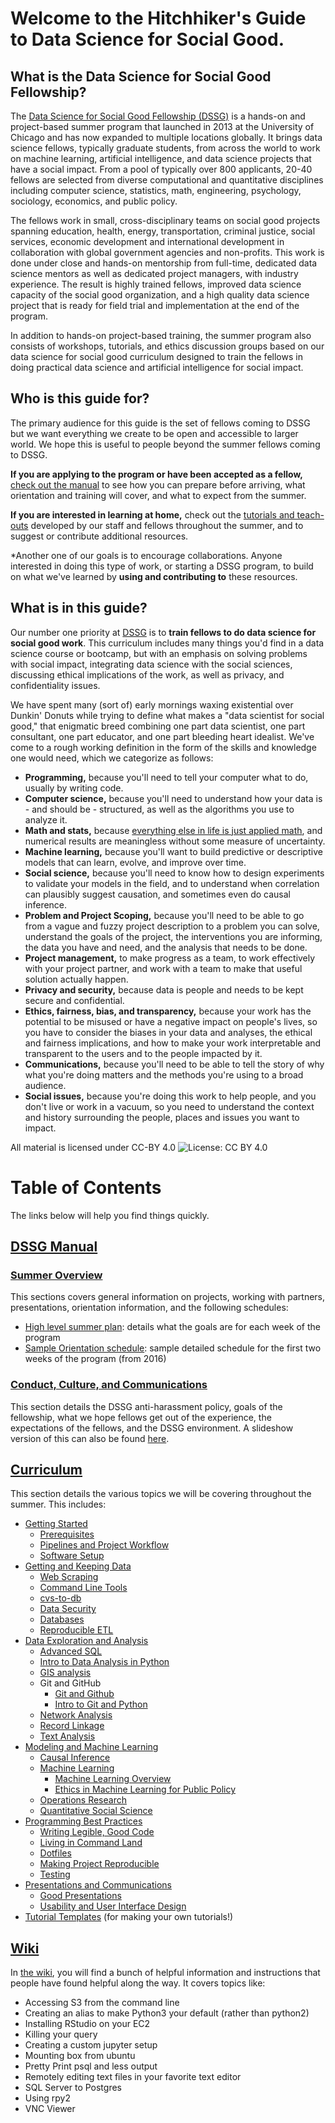 # Welcome to the Hitchhiker's Guide to Data Science for Social Good.

## What is the Data Science for Social Good Fellowship?

The [Data Science for Social Good Fellowship (DSSG)](http://dssg.uchicago.edu) is a hands-on and project-based summer program that launched in 2013 at the University of Chicago and has now expanded to multiple locations globally. It brings data science fellows, typically graduate students, from across the world to work on machine learning, artificial intelligence, and data science projects that have a social impact. From a pool of typically over 800 applicants, 20-40 fellows are selected from diverse computational and quantitative disciplines including computer science, statistics, math, engineering, psychology, sociology, economics, and public policy.

The fellows work in small, cross-disciplinary teams on social good projects spanning education, health, energy, transportation, criminal justice, social services, economic development and international development in collaboration with global government agencies and non-profits. This work is done under close and hands-on mentorship from full-time, dedicated data science mentors as well as dedicated project managers, with industry experience. The result is highly trained fellows, improved data science capacity of the social good organization, and a high quality data science project that is ready for field trial and implementation at the end of the program.

In addition to hands-on project-based training, the summer program also consists of workshops, tutorials, and ethics discussion groups based on our data science for social good curriculum designed to train the fellows in doing practical data science and artificial intelligence for social impact.

## Who is this guide for?

The primary audience for this guide is the set of fellows coming to DSSG but we want everything we create to be open and accessible to larger world. We hope this is useful to people beyond the summer fellows coming to DSSG.

**If you are applying to the program or have been accepted as a fellow,** [check out the manual](sources/dssg-manual/README.md) to see how you can prepare before arriving, what orientation and training will cover, and what to expect from the summer.

**If you are interested in learning at home,** check out the [tutorials and teach-outs](sources/curriculum/README.md) developed by our staff and fellows throughout the summer, and to suggest or contribute additional resources.

*Another one of our goals is to encourage collaborations. Anyone interested in doing this type of work, or starting a DSSG program, to build on what we've learned by **using and contributing to** these resources.

## What is in this guide?

Our number one priority at  [DSSG](http://dssg.uchicago.edu) is to **train fellows to do data science for social good work**. This curriculum includes many things you'd find in a data science course or bootcamp, but with an emphasis on solving problems with social impact, integrating data science with the social sciences, discussing ethical implications of the work, as well as privacy, and confidentiality issues.

We have spent many (sort of) early mornings waxing existential over Dunkin' Donuts while trying to define what makes a "data scientist for social good," that enigmatic breed combining one part data scientist, one part consultant, one part educator, and one part bleeding heart idealist. We've come to a rough working definition in the form of the skills and knowledge one would need, which we categorize as follows:
- **Programming,** because you'll need to tell your computer what to do, usually by writing code.
- **Computer science,** because you'll need to understand how your data is - and should be - structured, as well as the algorithms you use to analyze it.
- **Math and stats,** because [everything else in life is just applied math](https://xkcd.com/435/), and numerical results are meaningless without some measure of uncertainty.
- **Machine learning,** because you'll want to build predictive or descriptive models that can learn, evolve, and improve over time.
- **Social science,** because you'll need to know how to design experiments to validate your models in the field, and to understand when correlation can plausibly suggest causation, and sometimes even do causal inference.
- **Problem and Project Scoping,** because you'll need to be able to go from a vague and fuzzy project description to a problem you can solve, understand the goals of the project, the interventions you are informing, the data you have and need, and the analysis that needs to be done.
- **Project management,** to make progress as a team, to work effectively with your project partner, and work with a team to make that useful solution actually happen.
- **Privacy and security,** because data is people and needs to be kept secure and confidential.
- **Ethics, fairness, bias, and transparency,** because your work has the potential to be misused or have a negative impact on people's lives, so you have to consider the biases in your data and analyses, the ethical and fairness implications, and how to make your work interpretable and transparent to the users and to the people impacted by it.
- **Communications,** because you'll need to be able to tell the story of why what you're doing matters and the methods you're using to a broad audience.
- **Social issues,** because you're doing this work to help people, and you don't live or work in a vacuum, so you need to understand the context and history surrounding the people, places and issues you want to impact.

All material is licensed under CC-BY 4.0
![License: CC BY 4.0](https://img.shields.io/badge/License-CC%20BY%204.0-lightgrey.svg)

# Table of Contents
The links below will help you find things quickly.

## [DSSG Manual](sources/dssg-manual/README.md)

### [Summer Overview](sources/dssg-manual/summer-overview/README.md)
This sections covers general information on projects, working with partners, presentations, orientation information, and the following schedules:

- [High level summer plan](sources/dssg-manual/summer-overview/High%20Level%20Plan%20for%20the%20Summer.pdf): details what the goals are for each week of the program
- [Sample Orientation schedule](sources/dssg-manual/summer-overview/DSSG2016OrientationSchedule.pdf): sample detailed schedule for the first two weeks of the program (from 2016)

### [Conduct, Culture, and Communications](sources/dssg-manual/conduct-culture-and-communications/README.md)
This section details the DSSG anti-harassment policy, goals of the fellowship, what we hope fellows get out of the experience, the expectations of the fellows, and the DSSG environment. A slideshow version of this can also be found [here](dssg-manual/conduct-culture-and-communications/conduct-culture-and-communications.pdf).

## [Curriculum](sources/curriculum/README.md)

This section details the various topics we will be covering throughout the summer. This includes:

- [Getting Started](sources/curriculum/0_before_you_start/)
  - [Prerequisites](sources/curriculum/0_before_you_start/prerequisites/)
  - [Pipelines and Project Workflow](sources/curriculum/0_before_you_start/pipelines-and-project-workflow/)
  - [Software Setup](sources/curriculum/0_before_you_start/software-setup/)
- [Getting and Keeping Data](sources/curriculum/1_getting_and_keeping_data/)
  - [Web Scraping](sources/curriculum/1_getting_and_keeping_data/basic-web-scraping/)
  - [Command Line Tools](sources/curriculum/1_getting_and_keeping_data/command-line-tools/)
  - [cvs-to-db](sources/curriculum/1_getting_and_keeping_data/csv-to-db/)
  - [Data Security](sources/curriculum/1_getting_and_keeping_data/data-security-primer/)
  - [Databases](sources/curriculum/1_getting_and_keeping_data/databases/)
  - [Reproducible ETL](sources/curriculum/1_getting_and_keeping_data/reproducible_ETL/)
- [Data Exploration and Analysis](sources/curriculum/2_data_exploration_and_analysis/)
  - [Advanced SQL](sources/curriculum/2_data_exploration_and_analysis/advanced_sql/)
  - [Intro to Data Analysis in Python](sources/curriculum/2_data_exploration_and_analysis/data-exploration-in-python/)
  - [GIS analysis](sources/curriculum/2_data_exploration_and_analysis/gis_analysis/)
  - Git and GitHub
    - [Git and Github](sources/curriculum/2_data_exploration_and_analysis/git-and-github/)
    - [Intro to Git and Python](sources/curriculum/2_data_exploration_and_analysis/intro-to-git-and-python/)
  - [Network Analysis](sources/curriculum/2_data_exploration_and_analysis/network-analysis/)
  - [Record Linkage](sources/curriculum/2_data_exploration_and_analysis/record-linkage/)
  - [Text Analysis](sources/curriculum/2_data_exploration_and_analysis/text-analysis/)
- [Modeling and Machine Learning](sources/curriculum/3_modeling_and_machine_learning/)
  - [Causal Inference](sources/curriculum/3_modeling_and_machine_learning/causal-inference/)
  - [Machine Learning](sources/curriculum/3_modeling_and_machine_learning/machine-learning/)
    - [Machine Learning Overview](sources/curriculum/3_modeling_and_machine_learning/machine-learning/machine-learning-overview.pdf)
    - [Ethics in Machine Learning for Public Policy](sources/curriculum/3_modeling_and_machine_learning/machine-learning/ethics-ML.pdf)
  - [Operations Research](sources/curriculum/3_modeling_and_machine_learning/operations-research/)
  - [Quantitative Social Science](sources/curriculum/3_modeling_and_machine_learning/quantitative-social-science/)
- [Programming Best Practices](sources/curriculum/4_programming_best_practices/)
  - [Writing Legible, Good Code](sources/curriculum/4_programming_best_practices/legible-good-code/)
  - [Living in Command Land](sources/curriculum/4_programming_best_practices/living-in-the-terminal/)
  - [Dotfiles](sources/curriculum/4_programming_best_practices/pimp-my-dotfiles/)
  - [Making Project Reproducible](sources/curriculum/4_programming_best_practices/reproducible-software/)
  - [Testing](sources/curriculum/4_programming_best_practices/test-test-test/)
- [Presentations and Communications](sources/curriculum/communication/)
  - [Good Presentations](sources/curriculum/communication/presentation-on-presentations.pdf)
  - [Usability and User Interface Design](sources/curriculum/communications/user-interface.md)
- [Tutorial Templates](sources/curriculum/tutorial-template/) (for making your own tutorials!)

## [Wiki](https://github.com/dssg/wiki/wiki)

In [the wiki](https://github.com/dssg/wiki/wiki), you will find a bunch of helpful information and instructions that people have found helpful along the way. It covers topics like:

- Accessing S3 from the command line
- Creating an alias to make Python3 your default (rather than python2)
- Installing RStudio on your EC2
- Killing your query
- Creating a custom jupyter setup
- Mounting box from ubuntu
- Pretty Print psql and less output
- Remotely editing text files in your favorite text editor
- SQL Server to Postgres
- Using rpy2
- VNC Viewer
